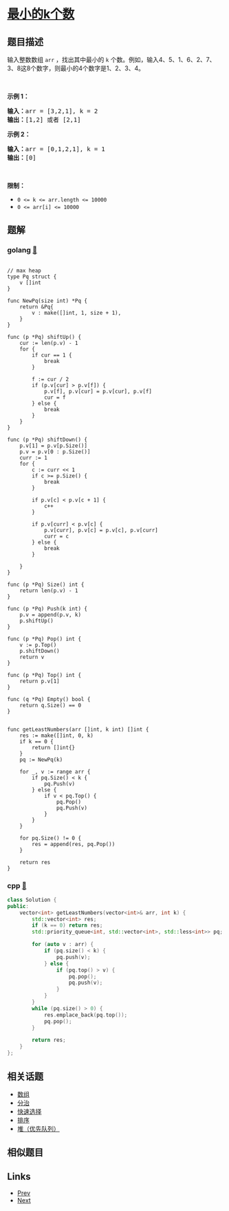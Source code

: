 
# [最小的k个数](https://leetcode-cn.com/problems/zui-xiao-de-kge-shu-lcof)

## 题目描述

<p>输入整数数组 <code>arr</code> ，找出其中最小的 <code>k</code> 个数。例如，输入4、5、1、6、2、7、3、8这8个数字，则最小的4个数字是1、2、3、4。</p>

<p>&nbsp;</p>

<p><strong>示例 1：</strong></p>

<pre><strong>输入：</strong>arr = [3,2,1], k = 2
<strong>输出：</strong>[1,2] 或者 [2,1]
</pre>

<p><strong>示例 2：</strong></p>

<pre><strong>输入：</strong>arr = [0,1,2,1], k = 1
<strong>输出：</strong>[0]</pre>

<p>&nbsp;</p>

<p><strong>限制：</strong></p>

<ul>
	<li><code>0 &lt;= k &lt;= arr.length &lt;= 10000</code></li>
	<li><code>0 &lt;= arr[i]&nbsp;&lt;= 10000</code></li>
</ul>


## 题解

### golang [🔗](zui-xiao-de-kge-shu-lcof.go) 
```golang

// max heap
type Pq struct {
    v []int
}

func NewPq(size int) *Pq {
    return &Pq{
        v : make([]int, 1, size + 1),
    }
}

func (p *Pq) shiftUp() {
    cur := len(p.v) - 1
    for {
        if cur == 1 {
            break
        }

        f := cur / 2
        if (p.v[cur] > p.v[f]) {
            p.v[f], p.v[cur] = p.v[cur], p.v[f]
            cur = f
        } else {
            break
        }
    }
}

func (p *Pq) shiftDown() {
    p.v[1] = p.v[p.Size()]
    p.v = p.v[0 : p.Size()]
    curr := 1
    for {
        c := curr << 1
        if c >= p.Size() {
            break
        }

        if p.v[c] < p.v[c + 1] {
            c++
        }

        if p.v[curr] < p.v[c] {
            p.v[curr], p.v[c] = p.v[c], p.v[curr]
            curr = c
        } else {
            break
        }

    }
}

func (p *Pq) Size() int {
    return len(p.v) - 1
}

func (p *Pq) Push(k int) {
    p.v = append(p.v, k)
    p.shiftUp()
}

func (p *Pq) Pop() int {
    v := p.Top()
    p.shiftDown()
    return v
}

func (p *Pq) Top() int {
    return p.v[1]
}

func (q *Pq) Empty() bool {
    return q.Size() == 0
}


func getLeastNumbers(arr []int, k int) []int {
    res := make([]int, 0, k)
    if k == 0 {
        return []int{}
    }
    pq := NewPq(k)

    for _, v := range arr {
        if pq.Size() < k {
            pq.Push(v)
        } else {
            if v < pq.Top() {
                pq.Pop()
                pq.Push(v)
            }
        } 
    }

    for pq.Size() != 0 {
        res = append(res, pq.Pop())
    }

    return res
}
```
### cpp [🔗](zui-xiao-de-kge-shu-lcof.cpp) 
```cpp
class Solution {
public:
    vector<int> getLeastNumbers(vector<int>& arr, int k) {
        std::vector<int> res;
        if (k == 0) return res;
        std::priority_queue<int, std::vector<int>, std::less<int>> pq;

        for (auto v : arr) {
            if (pq.size() < k) {
                pq.push(v);
            } else {
                if (pq.top() > v) {
                    pq.pop();
                    pq.push(v);
                }
            }
        }
        while (pq.size() > 0) {
            res.emplace_back(pq.top());
            pq.pop();
        }

        return res;      
    }
};
```


## 相关话题

- [数组](../../tags/array.md) 
- [分治](../../tags/divide-and-conquer.md) 
- [快速选择](../../tags/quickselect.md) 
- [排序](../../tags/sorting.md) 
- [堆（优先队列）](../../tags/heap-priority-queue.md) 


## 相似题目



## Links

- [Prev](../shan-chu-lian-biao-de-jie-dian-lcof/README.md) 
- [Next](../lian-xu-zi-shu-zu-de-zui-da-he-lcof/README.md) 

